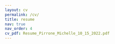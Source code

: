 ```yaml
---
layout: cv
permalink: /cv/
title: resume
nav: true
nav_order: 4
cv_pdf: Resume_Pirrone_Michelle_10_15_2022.pdf
---
```

